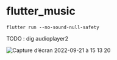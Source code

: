 # flutter_music

`flutter run --no-sound-null-safety` 

TODO : dig audioplayer2

![Capture d’écran 2022-09-21 à 15 13 20](https://user-images.githubusercontent.com/18366294/191513215-1506503d-b970-4614-9c0e-95fb5e9f1530.png)
